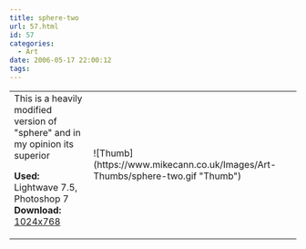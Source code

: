 ```yaml
---
title: sphere-two
url: 57.html
id: 57
categories:
  - Art
date: 2006-05-17 22:00:12
tags:
---
```


<table width="100%" cellspacing="0" cellpadding="0" border="0">
<tr>
<td>This is a heavily modified version of "sphere" and in my opinion its superior

<span style="font-weight: bold">Used:</span> Lightwave 7.5, Photoshop 7
<span style="font-weight: bold">Download:</span> [1024x768](https://www.mikecann.co.uk/Images/Art-Full/sphere-two.jpg)</td>

<td>![Thumb](https://www.mikecann.co.uk/Images/Art-Thumbs/sphere-two.gif "Thumb")</td>
</tr>
</table>

